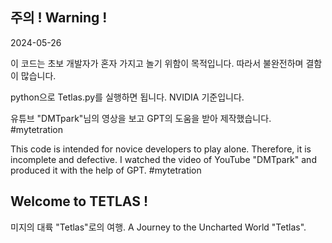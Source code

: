 ## 주의 ! Warning !
2024-05-26

이 코드는 초보 개발자가 혼자 가지고 놀기 위함이 목적입니다.
따라서 불완전하며 결함이 많습니다.  

python으로 Tetlas.py를 실행하면 됩니다. NVIDIA 기준입니다.

유튜브 "DMTpark"님의 영상을 보고 GPT의 도움을 받아 제작했습니다. #mytetration

This code is intended for novice developers to play alone.
Therefore, it is incomplete and defective.
I watched the video of YouTube "DMTpark" and produced it with the help of GPT. #mytetration

## Welcome to TETLAS !

미지의 대륙 "Tetlas"로의 여행.
A Journey to the Uncharted World "Tetlas".



